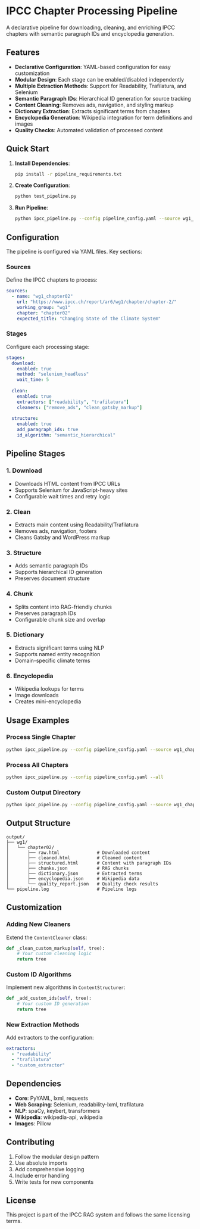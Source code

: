# IPCC Chapter Processing Pipeline

A declarative pipeline for downloading, cleaning, and enriching IPCC chapters with semantic paragraph IDs and encyclopedia generation.

## Features

- **Declarative Configuration**: YAML-based configuration for easy customization
- **Modular Design**: Each stage can be enabled/disabled independently
- **Multiple Extraction Methods**: Support for Readability, Trafilatura, and Selenium
- **Semantic Paragraph IDs**: Hierarchical ID generation for source tracking
- **Content Cleaning**: Removes ads, navigation, and styling markup
- **Dictionary Extraction**: Extracts significant terms from chapters
- **Encyclopedia Generation**: Wikipedia integration for term definitions and images
- **Quality Checks**: Automated validation of processed content

## Quick Start

1. **Install Dependencies**:
   ```bash
   pip install -r pipeline_requirements.txt
   ```

2. **Create Configuration**:
   ```bash
   python test_pipeline.py
   ```

3. **Run Pipeline**:
   ```bash
   python ipcc_pipeline.py --config pipeline_config.yaml --source wg1_chapter02
   ```

## Configuration

The pipeline is configured via YAML files. Key sections:

### Sources
Define the IPCC chapters to process:
```yaml
sources:
  - name: "wg1_chapter02"
    url: "https://www.ipcc.ch/report/ar6/wg1/chapter/chapter-2/"
    working_group: "wg1"
    chapter: "chapter02"
    expected_title: "Changing State of the Climate System"
```

### Stages
Configure each processing stage:
```yaml
stages:
  download:
    enabled: true
    method: "selenium_headless"
    wait_time: 5
    
  clean:
    enabled: true
    extractors: ["readability", "trafilatura"]
    cleaners: ["remove_ads", "clean_gatsby_markup"]
    
  structure:
    enabled: true
    add_paragraph_ids: true
    id_algorithm: "semantic_hierarchical"
```

## Pipeline Stages

### 1. Download
- Downloads HTML content from IPCC URLs
- Supports Selenium for JavaScript-heavy sites
- Configurable wait times and retry logic

### 2. Clean
- Extracts main content using Readability/Trafilatura
- Removes ads, navigation, footers
- Cleans Gatsby and WordPress markup

### 3. Structure
- Adds semantic paragraph IDs
- Supports hierarchical ID generation
- Preserves document structure

### 4. Chunk
- Splits content into RAG-friendly chunks
- Preserves paragraph IDs
- Configurable chunk size and overlap

### 5. Dictionary
- Extracts significant terms using NLP
- Supports named entity recognition
- Domain-specific climate terms

### 6. Encyclopedia
- Wikipedia lookups for terms
- Image downloads
- Creates mini-encyclopedia

## Usage Examples

### Process Single Chapter
```bash
python ipcc_pipeline.py --config pipeline_config.yaml --source wg1_chapter02
```

### Process All Chapters
```bash
python ipcc_pipeline.py --config pipeline_config.yaml --all
```

### Custom Output Directory
```bash
python ipcc_pipeline.py --config pipeline_config.yaml --source wg1_chapter02 --output-dir ./my_output
```

## Output Structure

```
output/
├── wg1/
│   └── chapter02/
│       ├── raw.html              # Downloaded content
│       ├── cleaned.html          # Cleaned content
│       ├── structured.html       # Content with paragraph IDs
│       ├── chunks.json           # RAG chunks
│       ├── dictionary.json       # Extracted terms
│       ├── encyclopedia.json     # Wikipedia data
│       └── quality_report.json   # Quality check results
└── pipeline.log                  # Pipeline logs
```

## Customization

### Adding New Cleaners
Extend the `ContentCleaner` class:
```python
def _clean_custom_markup(self, tree):
    # Your custom cleaning logic
    return tree
```

### Custom ID Algorithms
Implement new algorithms in `ContentStructurer`:
```python
def _add_custom_ids(self, tree):
    # Your custom ID generation
    return tree
```

### New Extraction Methods
Add extractors to the configuration:
```yaml
extractors:
  - "readability"
  - "trafilatura"
  - "custom_extractor"
```

## Dependencies

- **Core**: PyYAML, lxml, requests
- **Web Scraping**: Selenium, readability-lxml, trafilatura
- **NLP**: spaCy, keybert, transformers
- **Wikipedia**: wikipedia-api, wikipedia
- **Images**: Pillow

## Contributing

1. Follow the modular design pattern
2. Use absolute imports
3. Add comprehensive logging
4. Include error handling
5. Write tests for new components

## License

This project is part of the IPCC RAG system and follows the same licensing terms. 